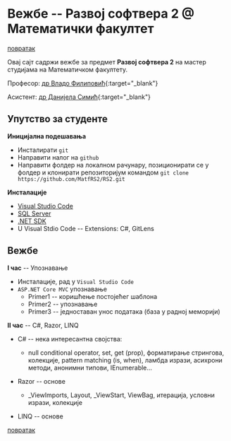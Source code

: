 # Вежбе -- Развој софтвера 2 @ Математички факултет

[повратак](../README.md)

Овај сајт садржи вежбе за предмет **Развој софтвера 2** на мастер студијама на Математичком факултету.

Професор: [др Владо Филиповић](https://vladofilipovic.github.io/index-en.html){:target="_blank"} 

Асистент: [др Данијела Симић](www.matf.bg.ac.rs/~danijela){:target="_blank"} 

## Упутство за студенте

**Иницијална подешавања**

* Инсталирати `git`
* Направити налог на `github`
* Направити фолдер на локалном рачунару, позиционирати се у фолдер и клонирати репозиторијум командом ```git clone https://github.com/MatfRS2/RS2.git```

**Инсталације**

* [Visual Studio Code](https://code.visualstudio.com/Download?wt.mc_id=DotNet_Home)
* [SQL Server](http://www.maxtblog.com/2018/07/installing-ms-sql-server-in-ubuntu-18-04/)
* [.NET SDK](https://www.microsoft.com/net/learn/get-started-with-dotnet-tutorial)
* U Visual Stdio Code -- Extensions: C#, GitLens


## Вежбе

**I час** -- Упознавање

* Инсталације, рад у `Visual Studio Code`
* `ASP.NET Core MVC` упознавање
  * Primer1 -- коришћење постојећег шаблона
  * Primer2 -- упознавање
  * Primer3 -- једноставан унос података (база у радној меморији)

**II час** -- C#, Razor, LINQ

* C# -- нека интересантна својства: 
  * null conditional operator, set, get (prop), форматирање стрингова, колекције, pattern matching (is, when), ламбда изрази, асихрони методи, анонимни типови, IEnumerable...

* Razor -- основе
   * _ViewImports, Layout, _ViewStart, ViewBag, итерација, условни изрази, колекције

* LINQ -- основе

[повратак](../README.md)
